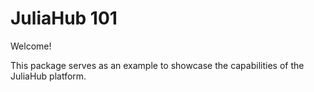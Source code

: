 # JuliaHub 101

Welcome!

This package serves as an example to showcase the capabilities of the JuliaHub platform.
